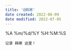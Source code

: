 ```yaml
---
title: '@韩寒'
date created: 2022-06-09
date modified: 2022-07-05
---
```

%A %m/%d/%Y %H:%M:%S

	记录 韩寒 这里！
